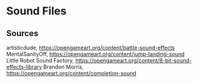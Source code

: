 

# Sound Files
## Sources
artisticdude, https://opengameart.org/content/battle-sound-effects
MentalSanityOff, https://opengameart.org/content/jump-landing-sound
Little Robot Sound Factory, https://opengameart.org/content/8-bit-sound-effects-library
Brandon Morris, https://opengameart.org/content/completion-sound
